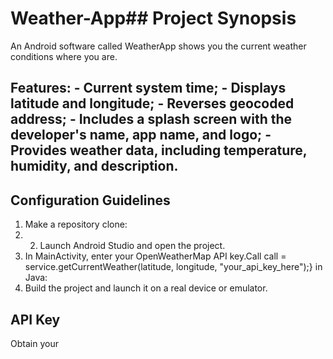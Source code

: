 # Weather-App## Project Synopsis
An Android software called WeatherApp shows you the current weather conditions where you are.

## Features: - Current system time; - Displays latitude and longitude; - Reverses geocoded address; - Includes a splash screen with the developer's name, app name, and logo; - Provides weather data, including temperature, humidity, and description.

## Configuration Guidelines
1. Make a repository clone:
2. 2. Launch Android Studio and open the project.
3. In MainActivity, enter your OpenWeatherMap API key.Call<WeatherResponse> call = service.getCurrentWeather(latitude, longitude, "your_api_key_here");} in Java:
4. Build the project and launch it on a real device or emulator.

## API Key
Obtain your
